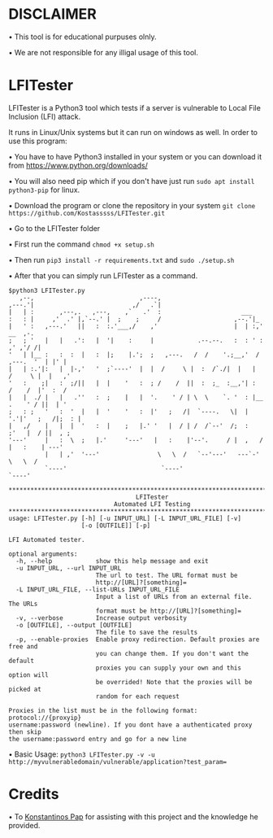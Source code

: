 # DISCLAIMER
• This tool is for educational purpuses olnly.

• We are not responsible for any illigal usage of this tool.



# LFITester

LFITester is a Python3 tool which tests if a server is vulnerable to Local File Inclusion (LFI) attack.

It runs in Linux/Unix systems but it can run on windows as well. In order to use this program:

• You have to have Python3 installed in your system or you can download it from https://www.python.org/downloads/

• You will also need pip which if you don't have just run ```sudo apt install python3-pip``` for linux.

• Download the program or clone the repository in your system `git clone https://github.com/Kostasssss/LFITester.git`

• Go to the LFITester folder

• First run the command ```chmod +x setup.sh```

• Then run ```pip3 install -r requirements.txt``` and ```sudo ./setup.sh```

• After that you can simply run LFITester as a command.

```
$python3 LFITester.py 
   ,--,                             ,----,                                                 
,---.'|                           ,/   .`|                                                 
|   | :       ,---,.   ,---,    ,`   .'  :                      ___                        
:   : |     ,'  .' |,`--.' |  ;    ;     /                    ,--.'|_                      
|   ' :   ,---.'   ||   :  :.'___,/    ,'                     |  | :,'             __  ,-. 
;   ; '   |   |   .':   |  '|    :     |            .--.--.   :  : ' :           ,' ,'/ /| 
'   | |__ :   :  :  |   :  |;    |.';  ;   ,---.   /  /    '.;__,'  /     ,---.  '  | |' | 
|   | :.'|:   |  |-,'   '  ;`----'  |  |  /     \ |  :  /`./|  |   |     /     \ |  |   ,' 
'   :    ;|   :  ;/||   |  |    '   :  ; /    /  ||  :  ;_  :__,'| :    /    /  |'  :  /   
|   |  ./ |   |   .''   :  ;    |   |  '.    ' / | \  \    `. '  : |__ .    ' / ||  | '    
;   : ;   '   :  '  |   |  '    '   :  |'   ;   /|  `----.   \|  | '.'|'   ;   /|;  : |    
|   ,/    |   |  |  '   :  |    ;   |.' '   |  / | /  /`--'  /;  :    ;'   |  / ||  , ;    
'---'     |   :  \  ;   |.'     '---'   |   :    |'--'.     / |  ,   / |   :    | ---'     
          |   | ,'  '---'                \   \  /   `--'---'   ---`-'   \   \  /           
          `----'                          `----'                         `----'            
                                                                                           
********************************************************************************
                                   LFITester
                             Automated LFI Testing
********************************************************************************
usage: LFITester.py [-h] [-u INPUT_URL] [-L INPUT_URL_FILE] [-v]
                    [-o [OUTFILE]] [-p]

LFI Automated tester.

optional arguments:
  -h, --help            show this help message and exit
  -u INPUT_URL, --url INPUT_URL
                        The url to test. The URL format must be
                        http://[URL]?[something]=
  -L INPUT_URL_FILE, --list-URLs INPUT_URL_FILE
                        Input a list of URLs from an external file. The URLs
                        format must be http://[URL]?[something]=
  -v, --verbose         Increase output verbosity
  -o [OUTFILE], --output [OUTFILE]
                        The file to save the results
  -p, --enable-proxies  Enable proxy redirection. Default proxies are free and
                        you can change them. If you don't want the default
                        proxies you can supply your own and this option will
                        be overrided! Note that the proxies will be picked at
                        random for each request

Proxies in the list must be in the following format: protocol://{proxyip}
username:password (newline). If you dont have a authenticated proxy then skip
the username:password entry and go for a new line

```

• Basic Usage: `python3 LFITester.py -v -u http://myvulnerabledomain/vulnerable/application?test_param=`

# Credits
• To [Konstantinos Pap](https://github.com/Konstantinos-Papanagnou) for assisting with this project and the knowledge he provided.
